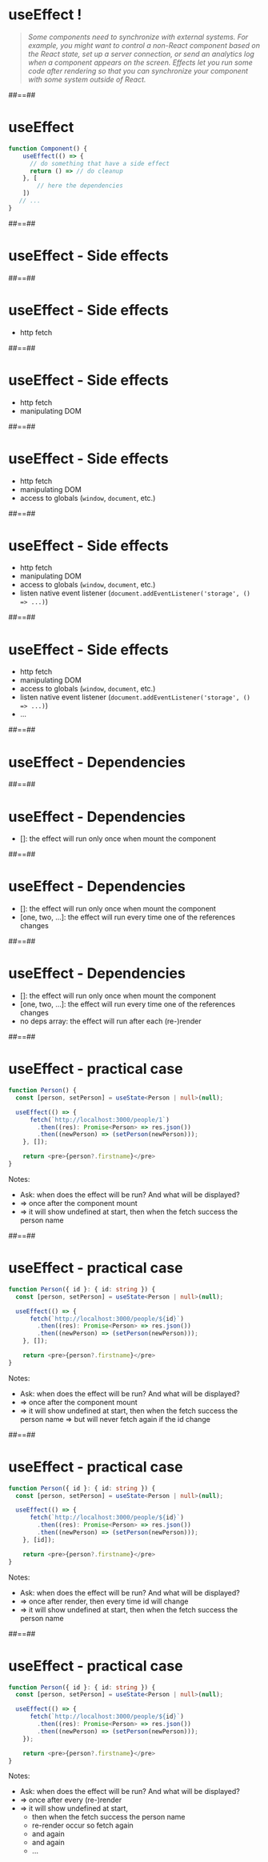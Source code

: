 <!-- .slide: class="quote-slide" -->

# useEffect !

<blockquote>
<cite>
Some components need to synchronize with external systems. For example, you might want to control a non-React component based on the React state, set up a server connection, or send an analytics log when a component appears on the screen. Effects let you run some code after rendering so that you can synchronize your component with some system outside of React.
</cite>
</blockquote>

##==##

<!-- .slide: class="with-code" -->

# useEffect

```TypeScript
function Component() {
    useEffect(() => {
      // do something that have a side effect
      return () => // do cleanup
    }, [
        // here the dependencies
    ])
   // ...
}
```

<!-- .element: class="big-code" -->

##==##

# useEffect - Side effects

##==##

# useEffect - Side effects

- http fetch

##==##

# useEffect - Side effects

- http fetch
- manipulating DOM

##==##

# useEffect - Side effects

- http fetch
- manipulating DOM
- access to globals (`window`, `document`, etc.)

##==##

# useEffect - Side effects

- http fetch
- manipulating DOM
- access to globals (`window`, `document`, etc.)
- listen native event listener (`document.addEventListener('storage', () => ...)`)

##==##

# useEffect - Side effects

- http fetch
- manipulating DOM
- access to globals (`window`, `document`, etc.)
- listen native event listener (`document.addEventListener('storage', () => ...)`)
- ...

##==##

# useEffect - Dependencies

##==##

# useEffect - Dependencies

- []: the effect will run only once when mount the component

##==##

# useEffect - Dependencies

- []: the effect will run only once when mount the component
- [one, two, ...]: the effect will run every time one of the references changes

##==##

# useEffect - Dependencies

- []: the effect will run only once when mount the component
- [one, two, ...]: the effect will run every time one of the references changes
- no deps array: the effect will run after each (re-)render

##==##

<!-- .slide: class="with-code" -->

# useEffect - practical case

```TypeScript [1,4,8]
function Person() {
  const [person, setPerson] = useState<Person | null>(null);

  useEffect(() => {
      fetch(`http://localhost:3000/people/1`)
        .then((res): Promise<Person> => res.json())
        .then((newPerson) => (setPerson(newPerson)));
    }, []);

    return <pre>{person?.firstname}</pre>
}
```

<!-- .element: class="big-code" -->

Notes:

- Ask: when does the effect will be run? And what will be displayed?
- => once after the component mount
- => it will show undefined at start, then when the fetch success the person name

##==##

<!-- .slide: class="with-code" -->

# useEffect - practical case

```TypeScript [1,4-5,8]
function Person({ id }: { id: string }) {
  const [person, setPerson] = useState<Person | null>(null);

  useEffect(() => {
      fetch(`http://localhost:3000/people/${id}`)
        .then((res): Promise<Person> => res.json())
        .then((newPerson) => (setPerson(newPerson)));
    }, []);

    return <pre>{person?.firstname}</pre>
}
```

<!-- .element: class="big-code" -->

Notes:

- Ask: when does the effect will be run? And what will be displayed?
- => once after the component mount
- => it will show undefined at start, then when the fetch success the person name
  => but will never fetch again if the id change

##==##

<!-- .slide: class="with-code" -->

# useEffect - practical case

```TypeScript [1,4,8]
function Person({ id }: { id: string }) {
  const [person, setPerson] = useState<Person | null>(null);

  useEffect(() => {
      fetch(`http://localhost:3000/people/${id}`)
        .then((res): Promise<Person> => res.json())
        .then((newPerson) => (setPerson(newPerson)));
    }, [id]);

    return <pre>{person?.firstname}</pre>
}
```

<!-- .element: class="big-code" -->

Notes:

- Ask: when does the effect will be run? And what will be displayed?
- => once after render, then every time id will change
- => it will show undefined at start, then when the fetch success the person name

##==##

<!-- .slide: class="with-code" -->

# useEffect - practical case

```TypeScript [1,4,8]
function Person({ id }: { id: string }) {
  const [person, setPerson] = useState<Person | null>(null);

  useEffect(() => {
      fetch(`http://localhost:3000/people/${id}`)
        .then((res): Promise<Person> => res.json())
        .then((newPerson) => (setPerson(newPerson)));
    });

    return <pre>{person?.firstname}</pre>
}
```

<!-- .element: class="big-code" -->

Notes:

- Ask: when does the effect will be run? And what will be displayed?
- => once after every (re-)render
- => it will show undefined at start,
  - then when the fetch success the person name
  - re-render occur so fetch again
  - and again
  - and again
  - ...
